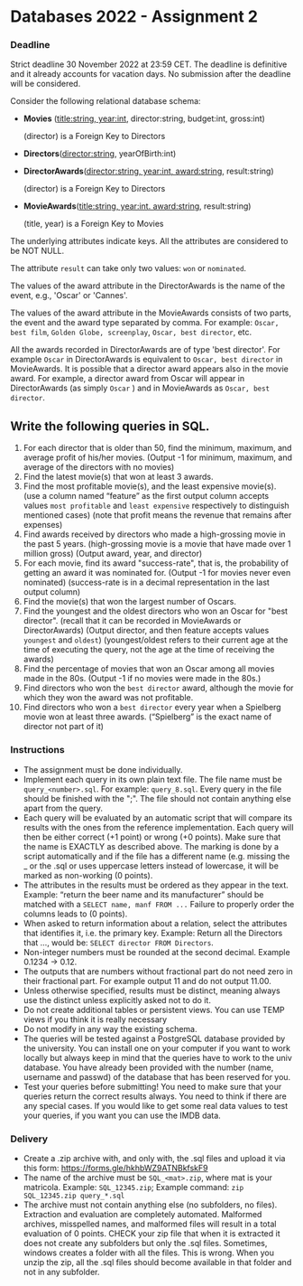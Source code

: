 # Databases 2022 - Assignment 2
### Deadline
Strict deadline 30 November 2022 at 23:59 CET. The deadline is definitive and it already accounts for vacation days. No submission after the deadline will be considered.

Consider the following relational database schema:  
- **Movies** (<u>title:string, year:int</u>, director:string, budget:int, gross:int)
	
    (director) is a Foreign Key to Directors
- **Directors**(<u>director:string</u>, yearOfBirth:int)
- **DirectorAwards**(<u>director:string, year:int, award:string</u>, result:string)
	
    (director) is a Foreign Key to Directors
- **MovieAwards**(<u>title:string, year:int. award:string</u>, result:string)
	
    (title, year) is a Foreign Key to Movies

The underlying attributes indicate keys. All the attributes are considered to be NOT NULL. 

The attribute `result` can take only two values: `won` or `nominated`. 

The values of the award attribute in the DirectorAwards is the name of the event, e.g., 'Oscar' or 'Cannes'. 

The values of the award attribute in the MovieAwards consists of two parts, the event and the award type 
separated by comma. For example: `Oscar, best film`, `Golden Globe, screenplay`, `Oscar, best director`, etc.

All the awards recorded in DirectorAwards are of type 'best director'. For example `Oscar` in 
DirectorAwards is equivalent to `Oscar, best director` in MovieAwards.
It is possible that a director award appears also in the movie award. For example, a director award from 
Oscar will appear in DirectorAwards (as simply `Oscar` ) and in MovieAwards as `Oscar, best director`.

## Write the following queries in SQL. 
1. For each director that is older than 50, find the minimum, maximum, and average profit of his/her 
movies. (Output -1 for minimum, maximum, and average of the directors with no movies)
2. Find the latest movie(s) that won at least 3 awards.
3. Find the most profitable movie(s), and the least expensive movie(s). (use a column named “feature” as 
the first output column accepts values `most profitable` and `least expensive` respectively to distinguish
mentioned cases) (note that profit means the revenue that remains after expenses)
4. Find awards received by directors who made a high-grossing movie in the past 5 years. 
(high-grossing movie is a movie that have made over 1 million gross) (Output award, year, and director)
5. For each movie, find its award "success-rate", that is, the probability of getting an award it was 
nominated for. (Output -1 for movies never even nominated) (success-rate is in a decimal representation 
in the last output column)
6. Find the movie(s) that won the largest number of Oscars.
7. Find the youngest and the oldest directors who won an Oscar for "best director". (recall that it can be 
recorded in MovieAwards or DirectorAwards) (Output director, and then feature accepts values `youngest` 
and `oldest`) (youngest/oldest refers to their current age at the time of executing the query, not the 
age at the time of receiving the awards)
8. Find the percentage of movies that won an Oscar among all movies made in the 80s. (Output -1 if no 
movies were made in the 80s.)
9. Find directors who won the `best director` award, although the movie for which they won the award was 
not profitable.
10. Find directors who won a `best director` every year when a Spielberg movie won at least three awards. 
(“Spielberg” is the exact name of director not part of it)


### Instructions 
- The assignment must be done individually.
- Implement each query in its own plain text file. The file name must be `query_<number>.sql`.
For example: `query_8.sql`. Every query in the file should be finished with the ";". 
The file should not contain anything else apart from the query.
- Each query will be evaluated by an automatic script that will compare its results with the ones from the 
reference implementation. Each query will then be either correct (+1 point) or wrong (+0 points). 
Make sure that the name is EXACTLY as described above. The marking is done by a script automatically and if
the file has a different name (e.g. missing the _ or the .sql or uses uppercase letters instead of 
lowercase, it will be marked as non-working (0 points).
- The attributes in the results must be ordered as they appear in the text. Example: “return the beer name
and its manufacturer” should be matched with a `SELECT name, manf FROM ...`
Failure to properly order the columns leads to (0 points).
- When asked to return information about a relation, select the attributes that identifies it, i.e. 
the primary key. Example: Return all the Directors that …, would be: `SELECT director FROM Directors`.
- Non-integer numbers must be rounded at the second decimal. Example 0.1234 -> 0.12.
- The outputs that are numbers without fractional part do not need zero in their fractional part. For example output 11 and do not output 11.00.
- Unless otherwise specified, results must be distinct, meaning always use the distinct unless explicitly asked not to do it. 
- Do not create additional tables or persistent views. You can use TEMP views if you think it is really necessary
- Do not modify in any way the existing schema.
- The queries will be tested against a PostgreSQL database  provided by the university. You can install one on your computer if you want to work locally but always keep in mind that the queries have to work to the univ database. You have already been provided with the number (name, username and passwd) of the database that has been reserved for you. 
- Test your queries before submitting! You need to make sure that your queries return the correct results always. You need to think if there are any special cases. If you would like to get some real data values to test your queries, if you want you can use the IMDB data.  

### Delivery
- Create a .zip archive with, and only with, the .sql files and upload it via this form: 
https://forms.gle/hkhbWZ9ATNBkfskF9 
- The name of the archive must be `SQL_<mat>.zip`, where mat is your matricola. Example: `SQL_12345.zip`;
Example command: `zip SQL_12345.zip query_*.sql`
- The archive must not contain anything else (no subfolders, no files). Extraction and evaluation are 
completely automated. Malformed archives, misspelled names, and malformed files will result in a total 
evaluation of 0 points. CHECK your zip file that when it is extracted it does not create any subfolders
but only the .sql files. Sometimes, windows creates a folder with all the files. This is wrong. When you 
unzip the zip, all the .sql files should become available in that folder and not in any subfolder. 